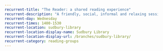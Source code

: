 ```yaml
---
recurrent-title: "The Reader: a shared reading experience"
recurrent-description: "A friendly, social, informal and relaxing session to share yours thoughts and feelings about life through reading. Stories and poems chosen by volunteers."
recurrent-day: Wednesday
recurrent-times: 1400-1530
recurrent-location: sudbury-library
recurrent-location-display-name: Sudbury Library
recurrent-location-display-url: /branches/sudbury-library/
recurrent-category: reading-groups
---
```

